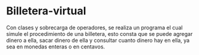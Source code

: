 # Billetera-virtual
Con clases y sobrecarga de operadores, se realiza un programa el cual simule el procedimiento de una billetera, esto consta que se puede agregar dinero a ella, sacar dinero de ella y consultar cuanto dinero hay en ella, ya sea en monedas enteras o en centavos.
